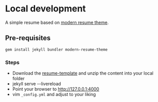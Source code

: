 # Local development

A simple resume based on [modern resume
theme](https://github.com/sproogen/modern-resume-theme).

## Pre-requisites

```bash
gem install jekyll bundler modern-resume-theme
```
### Steps

- Download the
    [resume-template](https://github.com/sproogen/modern-resume-theme/archive/gh-pages.zip) and unzip the content into your local folder
- jekyll serve --livereload
- Point your browser to http://127.0.0.1:4000
- vim `_config.yml` and adjust to your liking
